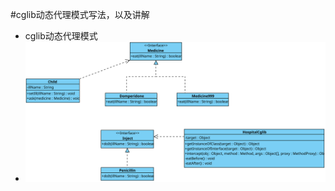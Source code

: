 #cglib动态代理模式写法，以及讲解

- cglib动态代理模式
- ![UML示意图](https://github.com/pigzhuzhu55/Design/blob/master/src/example/proxy/cglib/18.svg?raw=true)